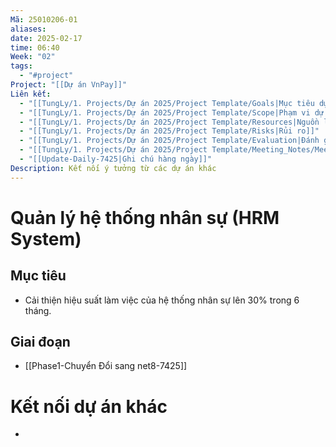 ```yaml
---
Mã: 25010206-01
aliases: 
date: 2025-02-17
time: 06:40
Week: "02"
tags:
  - "#project"
Project: "[[Dự án VnPay]]"
Liên kết:
  - "[[TungLy/1. Projects/Dự án 2025/Project Template/Goals|Mục tiêu dự án]]"
  - "[[TungLy/1. Projects/Dự án 2025/Project Template/Scope|Phạm vi dự án]]"
  - "[[TungLy/1. Projects/Dự án 2025/Project Template/Resources|Nguồn lực dự án]]"
  - "[[TungLy/1. Projects/Dự án 2025/Project Template/Risks|Rủi ro]]"
  - "[[TungLy/1. Projects/Dự án 2025/Project Template/Evaluation|Đánh giá sau dự án]]"
  - "[[TungLy/1. Projects/Dự án 2025/Project Template/Meeting_Notes/Meeting_Notes|Biên bản họp]]"
  - "[[Update-Daily-7425|Ghi chú hàng ngày]]"
Description: Kết nối ý tưởng từ các dự án khác
---
```

# Quản lý hệ thống nhân sự (HRM System)

## Mục tiêu
- Cải thiện hiệu suất làm việc của hệ thống nhân sự lên 30% trong 6 tháng.

## Giai đoạn
- [[Phase1-Chuyển Đổi sang net8-7425]] 



# Kết nối dự án khác
- 
